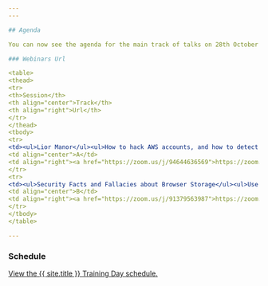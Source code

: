 ```yaml
---
---

## Agenda 

You can now see the agenda for the main track of talks on 28th October below. For the training schedule, see the [training](Training) page!

### Webinars Url

<table>
<thead>
<tr>
<th>Session</th>
<th align="center">Track</th>
<th align="right">Url</th>
</tr>
</thead>
<tbody>
<tr>
<td><ul>Lior Manor</ul><ul>How to hack AWS accounts, and how to detect it fast - including demo!</ul><ul>Using OWASP Nettacker For Recon and Vulnerability Scanning</ul><ul>Building Products with Privacy and Trustbas a baseline</ul><ul>OWASP SAMM 2: Your Dynamic Software Security Journey</ul><ul>CSP is broken, let’s fix it</ul><ul>Dev, Sec, Oops: How Agile Security increases Attack Surface</ul><ul>GraphQL APIs from bug hunter's perspective</ul><ul>Tag soup – food for mXSS</ul><ul>Privacy &amp; prejudice: on privacy threat modeling misconceptions</ul></td>
<td align="center">A</td>
<td align="right"><a href="https://zoom.us/j/94644636569">https://zoom.us/j/94644636569</a></td>
</tr>
<tr>
<td><ul>Security Facts and Fallacies about Browser Storage</ul><ul>Use the OWASP Threat Modeling Playbook to Improve your Product Security</ul><ul>Architect of threat landscape: How to secure your microservice-based system</ul><ul>Building better security for your API platform using Azure API Management</ul><ul>Find bugs faster with fuzzing</ul><ul>DevSecOps @ Amdocs</ul><ul>Learn race conditions in web apps with OWASP TimeGap Theory</ul><ul>Securing Docker runtime with DockerENT</ul></td>
<td align="center">B</td>
<td align="right"><a href="https://zoom.us/j/91379563987">https://zoom.us/j/91379563987</a></td>
</tr>
</tbody>
</table>

---
```


### Schedule

<a id="sched-embed" href="https://{{ site.sched }}/2020-10-28/overview" data-sched-sidebar="no">View the {{ site.title }} Training Day schedule.</a><script type="text/javascript" src="https://{{ site.sched }}/js/embed.js"></script>
